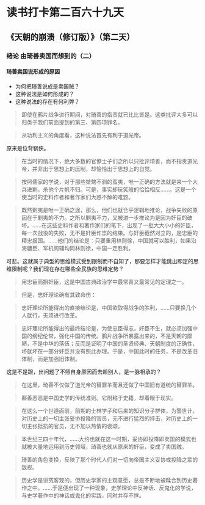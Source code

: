 读书打卡第二百六十九天
===

《天朝的崩溃（修订版）》（第二天）
---

### 绪论 由琦善卖国而想到的（二）

#### 琦善卖国说形成的原因
* 为何把琦善说成是卖国贼？
* 这种说法是如何形成的？
* 这种说法的存在有何利弊？

> 即使在鸦片战争进行期间，对琦善的指责就已比比皆是。这类批评大多可以归类于我们前面提到的第三、第四项罪名。

> 从功利主义的角度看，这种说法首先有利于道光帝。

原来是位背锅侠。

> 在当时的情况下，绝大多数的官僚士子们之所以只批评琦善，而不指责道光帝，并非出于思想上的压制，却恰恰出于思想上的自觉。

> 按照儒家的学说，对于那些桀骜不驯的蛮夷，唯一正确的方法就是来一个大兵进剿，杀他个片帆不归。可是，事实却玩笑般的恰恰相反……。这是一个使当时的史料作者和著作家们大惑不解的难题。

> 既然剿夷是唯一正确之途，那么，他们也就合乎逻辑地推论，战争失败的原因在于剿夷的不力。之所以剿夷不力，又被进一步推论为是因为奸臣的破坏。……在这些史料作者和著作家们的笔下，出现了一批大大小小的奸臣，每一次战役的失败，无不是奸臣作祟的结果。与奸臣截然对立的，是忠臣的精忠报国。……他们的结论是：只要重用林则徐，中国就可以胜利，如果沿海疆臣、军机阁辅均同林则徐，中国一定胜利。

可悲。这就属于典型的思维模式受到限制而不自知了，那要怎样才能跳出即定的思维限制呢？我们现在存在哪些全民族的思维定势？

> 用忠臣而摒奸臣，这是中国古典政治学中最常青又最常见的定理之一。

> 但是，忠奸理论确有其致命伤：

> 忠奸理论所能得出的直接结论是，中国欲取得战争的胜利，……只要换几个人就行，无须进行改革。

> 忠奸理论所能得出的最终结论是，为使忠臣得志，奸臣不生，就必须加强中国的纲纪伦常，强化中国的传统。鸦片战争所暴露出来的，不是天朝的鄙陋，不是中华的落伍；反而是证明了中国的圣贤经典、天朝制度的正确性，坏就坏在一部分奸臣并没有照此办理。于是，中国此时的任务，不是改革旧体制，而是加强旧体制。

这是不是跟，出问题了不照自身原因而去赖别人，是一脉相承的？

> 在这里，琦善不仅做了道光帝的替罪羊而且还做了中国旧有道统的替罪羊。

> 鄯善恶恶是中国史学的传统准则。它附粘于史籍，却着眼于现实。

> 在这么一个世道面前，前期的士林学子和后来的知识分子群体，为警世计，对历史上的一切主张妥协投降的官员，无不进行猛烈的抨击，对历史上的一切主张抵抗的官员，无不加以热情的褒颂。

> 本世纪三四十年代，……大约也就在这一时期，妥协即投降即卖国的模式也就被大量地运用到历史领域，琦善也就从原来的奸臣，变成了卖国贼。

> 琦善的角色变换，反映了那个时代人们对一切向帝国主义妥协或投降之辈的敌视。

> 历史学是讲究客观的，但历史学家的主观意愿，总是不断地被糅合到历史著作之中。……于是便出现了一种现象，史学理论中反神话、反鬼化的学说，与史学著作中的神话或鬼化的实践，同时并存不悖。